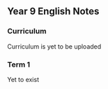 <body>
  <h2>Year 9 English Notes</h2>
  <h3>Curriculum</h3>
  <p>Curriculum is yet to be uploaded</p>
  <h3>Term 1</h3>
  <p>Yet to exist</p>
</body>
